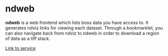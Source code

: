 # ndweb

**ndweb** is a web frontend which lists boss data you have access to.  It generates ndviz links for viewing each dataset. Through a bookmarklet, you can also navigate back from ndviz to ndweb in order to download a region of data as a tiff stack.

[Link to service](https://ndwebtools.neurodata.io/)